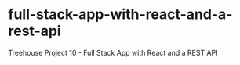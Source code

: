 # full-stack-app-with-react-and-a-rest-api
 Treehouse Project 10 - Full Stack App with React and a REST API
